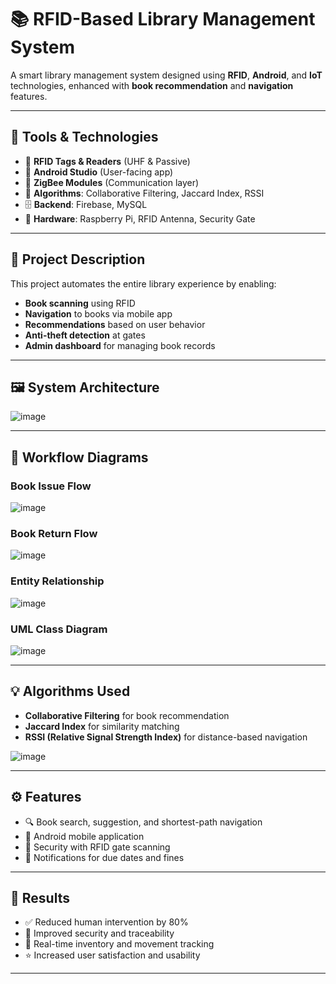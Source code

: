 # 📚 RFID-Based Library Management System

A smart library management system designed using **RFID**, **Android**, and **IoT** technologies, enhanced with **book recommendation** and **navigation** features.

---

## 🧰 Tools & Technologies

- 📶 **RFID Tags & Readers** (UHF & Passive)
- 📱 **Android Studio** (User-facing app)
- 🔌 **ZigBee Modules** (Communication layer)
- 🧮 **Algorithms**: Collaborative Filtering, Jaccard Index, RSSI
- 🗄️ **Backend**: Firebase, MySQL
- 🧠 **Hardware**: Raspberry Pi, RFID Antenna, Security Gate

---

## 📖 Project Description

This project automates the entire library experience by enabling:
- **Book scanning** using RFID
- **Navigation** to books via mobile app
- **Recommendations** based on user behavior
- **Anti-theft detection** at gates
- **Admin dashboard** for managing book records

---

## 🖼️ System Architecture


![image](https://github.com/user-attachments/assets/a8dd988c-8b6c-4ac5-8c17-6578939139e5)


---

## 🔄 Workflow Diagrams

### Book Issue Flow
![image](https://github.com/user-attachments/assets/fd05f2cd-f244-4c88-b25f-efc3787b4473)

### Book Return Flow
![image](https://github.com/user-attachments/assets/5f8cdc43-4fed-4906-af8b-59999005ab93)

### Entity Relationship
![image](https://github.com/user-attachments/assets/7b1fa6e1-829a-4bca-bf8d-7b75feb1f12b)

### UML Class Diagram
![image](https://github.com/user-attachments/assets/5ec9f7c2-cc67-4998-9dd0-a681d96af5a7)

---

## 💡 Algorithms Used

- **Collaborative Filtering** for book recommendation
- **Jaccard Index** for similarity matching
- **RSSI (Relative Signal Strength Index)** for distance-based navigation

![image](https://github.com/user-attachments/assets/34059da1-67f2-4019-b552-52261d4881dc)

---

## ⚙️ Features

- 🔍 Book search, suggestion, and shortest-path navigation
- 📲 Android mobile application
- 🚪 Security with RFID gate scanning
- 🔔 Notifications for due dates and fines

---

## 🎯 Results

- ✅ Reduced human intervention by 80%
- 🔐 Improved security and traceability
- 🔄 Real-time inventory and movement tracking
- ⭐ Increased user satisfaction and usability

---



